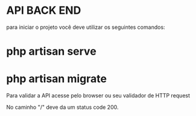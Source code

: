 # API BACK END

para iniciar o projeto você deve utilizar os seguintes comandos:

# php artisan serve
# php artisan migrate

Para validar a API acesse pelo browser ou seu validador de HTTP request

No caminho "/" deve da um status code 200.
